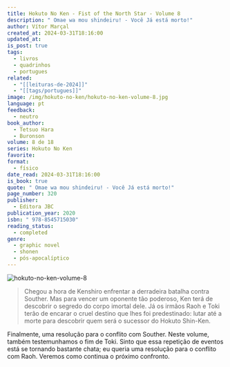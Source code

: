 ```yaml
---
title: Hokuto No Ken - Fist of the North Star - Volume 8
description: " Omae wa mou shindeiru! - Você Já está morto!"
author: Vítor Marçal
created_at: 2024-03-31T18:16:00
updated_at: 
is_post: true
tags:
  - livros
  - quadrinhos
  - portugues
related:
  - "[[leituras-de-2024]]"
  - "[[tags/portugues]]"
image: /img/hokuto-no-ken/hokuto-no-ken-volume-8.jpg
language: pt
feedback:
  - neutro
book_author:
  - Tetsuo Hara
  - Buronson
volume: 8 de 18
series: Hokuto No Ken
favorite: 
format:
  - físico
date_read: 2024-03-31T18:16:00
is_book: true
quote: " Omae wa mou shindeiru! - Você Já está morto!"
page_number: 320
publisher:
  - Editora JBC
publication_year: 2020
isbn: " 978-8545715030"
reading_status:
  - completed
genre:
  - graphic novel
  - shonen
  - pós-apocalíptico
---
```


![hokuto-no-ken-volume-8](img/hokuto-no-ken/hokuto-no-ken-volume-8.jpg)

> Chegou a hora de Kenshiro enfrentar a derradeira batalha contra Souther. Mas para vencer um oponente tão poderoso, Ken terá de descobrir o segredo do corpo imortal dele. Já os irmãos Raoh e Toki terão de encarar o cruel destino que lhes foi predestinado: lutar até a morte para descobrir quem será o sucessor do Hokuto Shin-Ken.

Finalmente, uma resolução para o conflito com Souther. Neste volume, também testemunhamos o fim de Toki. Sinto que essa repetição de eventos está se tornando bastante chata; eu queria uma resolução para o conflito com Raoh. Veremos como continua o próximo confronto.